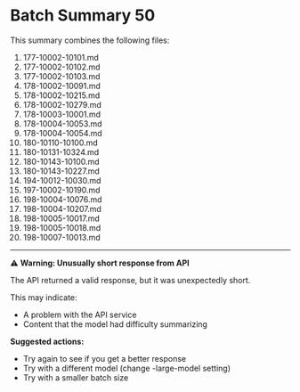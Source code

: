# Batch Summary 50

This summary combines the following files:

1. 177-10002-10101.md
2. 177-10002-10102.md
3. 177-10002-10103.md
4. 178-10002-10091.md
5. 178-10002-10215.md
6. 178-10002-10279.md
7. 178-10003-10001.md
8. 178-10004-10053.md
9. 178-10004-10054.md
10. 180-10110-10100.md
11. 180-10131-10324.md
12. 180-10143-10100.md
13. 180-10143-10227.md
14. 194-10012-10030.md
15. 197-10002-10190.md
16. 198-10004-10076.md
17. 198-10004-10207.md
18. 198-10005-10017.md
19. 198-10005-10018.md
20. 198-10007-10013.md

---



⚠️ **Warning: Unusually short response from API**

The API returned a valid response, but it was unexpectedly short.

This may indicate:
- A problem with the API service
- Content that the model had difficulty summarizing

**Suggested actions:**
- Try again to see if you get a better response
- Try with a different model (change -large-model setting)
- Try with a smaller batch size
